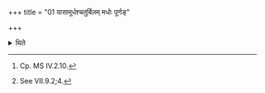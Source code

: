 +++
title = "01 यासामूर्धश्चतुर्बिलम् मधोः पूर्णङ्"

+++

<details><summary>थिते</summary>

1. With yāsāmūdhaścaturbilam... iha paśavo viśvarūpā ramantām....[^1] looking at the clotted ghee,[^2] the Adhvaryu and the sacrificer remain restrained in their speech.  

[^1]: Cp. MS IV.2.10.  

[^2]: See VII.9.2;4.
</details>
